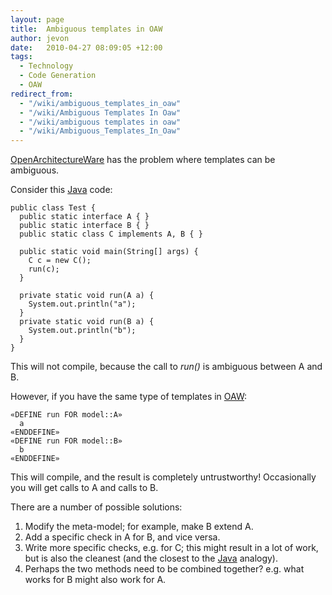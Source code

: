 ```yaml
---
layout: page
title:  Ambiguous templates in OAW
author: jevon
date:   2010-04-27 08:09:05 +12:00
tags:
  - Technology
  - Code Generation
  - OAW
redirect_from:
  - "/wiki/ambiguous_templates_in_oaw"
  - "/wiki/Ambiguous Templates In Oaw"
  - "/wiki/ambiguous templates in oaw"
  - "/wiki/Ambiguous_Templates_In_Oaw"
---
```


[OpenArchitectureWare](openArchitectureWare.md) has the problem where templates can be ambiguous.

Consider this [Java](Java.md) code:

```
public class Test {
  public static interface A { }
  public static interface B { }
  public static class C implements A, B { }
  
  public static void main(String[] args) {
    C c = new C();
    run(c);
  }

  private static void run(A a) {
    System.out.println("a");
  }
  private static void run(B a) {
    System.out.println("b");
  }
}
```

This will not compile, because the call to _run()_ is ambiguous between A and B.

However, if you have the same type of templates in [OAW](OAW.md):

```
«DEFINE run FOR model::A»
  a
«ENDDEFINE»
«DEFINE run FOR model::B»
  b
«ENDDEFINE»
```

This will compile, and the result is completely untrustworthy! Occasionally you will get calls to A and calls to B.

There are a number of possible solutions:

1. Modify the meta-model; for example, make B extend A.
1. Add a specific check in A for B, and vice versa.
1. Write more specific checks, e.g. for C; this might result in a lot of work, but is also the cleanest (and the closest to the [Java](Java.md) analogy).
1. Perhaps the two methods need to be combined together? e.g. what works for B might also work for A.
